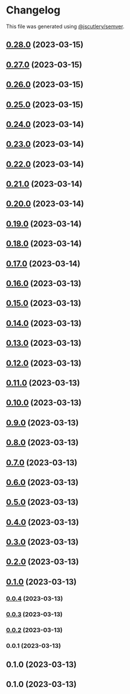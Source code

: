 # Changelog

This file was generated using [@jscutlery/semver](https://github.com/jscutlery/semver).

## [0.28.0](https://github.com/caioquirino/awsu/compare/cli-0.27.0...cli-0.28.0) (2023-03-15)

## [0.27.0](https://github.com/caioquirino/awsu/compare/cli-0.26.0...cli-0.27.0) (2023-03-15)

## [0.26.0](https://github.com/caioquirino/awsu/compare/cli-0.25.0...cli-0.26.0) (2023-03-15)

## [0.25.0](https://github.com/caioquirino/awsu/compare/cli-0.24.0...cli-0.25.0) (2023-03-15)

## [0.24.0](https://github.com/caioquirino/awsu/compare/cli-0.23.0...cli-0.24.0) (2023-03-14)

## [0.23.0](https://github.com/caioquirino/awsu/compare/cli-0.22.0...cli-0.23.0) (2023-03-14)

## [0.22.0](https://github.com/caioquirino/awsu/compare/cli-0.21.0...cli-0.22.0) (2023-03-14)

## [0.21.0](https://github.com/caioquirino/awsu/compare/cli-0.20.0...cli-0.21.0) (2023-03-14)

## [0.20.0](https://github.com/caioquirino/awsu/compare/cli-0.19.0...cli-0.20.0) (2023-03-14)

## [0.19.0](https://github.com/caioquirino/awsu/compare/cli-0.18.0...cli-0.19.0) (2023-03-14)

## [0.18.0](https://github.com/caioquirino/awsu/compare/cli-0.17.0...cli-0.18.0) (2023-03-14)

## [0.17.0](https://github.com/caioquirino/awsu/compare/cli-0.16.0...cli-0.17.0) (2023-03-14)

## [0.16.0](https://github.com/caioquirino/awsu/compare/cli-0.15.0...cli-0.16.0) (2023-03-13)

## [0.15.0](https://github.com/caioquirino/awsu/compare/cli-0.14.0...cli-0.15.0) (2023-03-13)

## [0.14.0](https://github.com/caioquirino/awsu/compare/cli-0.13.0...cli-0.14.0) (2023-03-13)

## [0.13.0](https://github.com/caioquirino/awsu/compare/cli-0.12.0...cli-0.13.0) (2023-03-13)

## [0.12.0](https://github.com/caioquirino/awsu/compare/cli-0.11.0...cli-0.12.0) (2023-03-13)

## [0.11.0](https://github.com/caioquirino/awsu/compare/cli-0.10.0...cli-0.11.0) (2023-03-13)

## [0.10.0](https://github.com/caioquirino/awsu/compare/cli-0.9.0...cli-0.10.0) (2023-03-13)

## [0.9.0](https://github.com/caioquirino/awsu/compare/cli-0.8.0...cli-0.9.0) (2023-03-13)

## [0.8.0](https://github.com/caioquirino/awsu/compare/cli-0.7.0...cli-0.8.0) (2023-03-13)

## [0.7.0](https://github.com/caioquirino/awsu/compare/cli-0.6.0...cli-0.7.0) (2023-03-13)

## [0.6.0](https://github.com/caioquirino/awsu/compare/cli-0.5.0...cli-0.6.0) (2023-03-13)

## [0.5.0](https://github.com/caioquirino/awsu/compare/cli-0.4.0...cli-0.5.0) (2023-03-13)

## [0.4.0](https://github.com/caioquirino/awsu/compare/cli-0.3.0...cli-0.4.0) (2023-03-13)

## [0.3.0](https://github.com/caioquirino/awsu/compare/cli-0.2.0...cli-0.3.0) (2023-03-13)

## [0.2.0](https://github.com/caioquirino/awsu/compare/cli-0.1.0...cli-0.2.0) (2023-03-13)

## [0.1.0](https://github.com/caioquirino/awsu/compare/cli-0.0.4...cli-0.1.0) (2023-03-13)

### [0.0.4](https://github.com/caioquirino/awsu/compare/cli-0.0.3...cli-0.0.4) (2023-03-13)

### [0.0.3](https://github.com/caioquirino/awsu/compare/cli-0.0.2...cli-0.0.3) (2023-03-13)

### [0.0.2](https://github.com/caioquirino/awsu/compare/cli-0.0.1...cli-0.0.2) (2023-03-13)

### 0.0.1 (2023-03-13)

## 0.1.0 (2023-03-13)

## 0.1.0 (2023-03-13)
